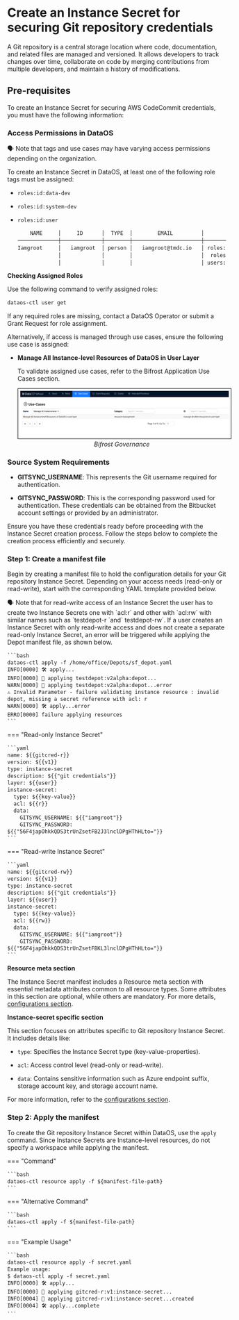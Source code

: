 # Create an Instance Secret for securing Git repository credentials

A Git repository is a central storage location where code, documentation, and related files are managed and versioned. It allows developers to track changes over time, collaborate on code by merging contributions from multiple developers, and maintain a history of modifications.

## Pre-requisites

To create an Instance Secret for securing AWS CodeCommit credentials, you must have the following information:

### **Access Permissions in DataOS**

<aside class="callout">
🗣️ Note that tags and use cases may have varying access permissions depending on the organization.
</aside>

To create an Instance Secret in DataOS, at least one of the following role tags must be assigned:

- `roles:id:data-dev`

- `roles:id:system-dev`

- `roles:id:user`

    ```bash
        NAME     │     ID      │  TYPE  │        EMAIL         │              TAGS               
    ─────────────┼─────────────┼────────┼──────────────────────┼─────────────────────────────────
    Iamgroot     │   iamgroot  │ person │   iamgroot@tmdc.io   │ roles:id:data-dev,              
                 │             │        │                      │  roles:id:user,                  
                 │             │        │                      │ users:id:iamgroot  
    ```

**Checking Assigned Roles**

Use the following command to verify assigned roles:

```bash
dataos-ctl user get
```

If any required roles are missing, contact a DataOS Operator or submit a Grant Request for role assignment.

Alternatively, if access is managed through use cases, ensure the following use case is assigned:

- **Manage All Instance-level Resources of DataOS in User Layer**

    To validate assigned use cases, refer to the Bifrost Application Use Cases section.

    <center>
    <img src="/resources/instance_secret/usecase2.png" alt="Metis UI" style="width:60rem; border: 1px solid black; padding: 5px;" />
    <figcaption><i>Bifrost Governance</i></figcaption>
    </center>

### **Source System Requirements**

- **GITSYNC\_USERNAME**: This represents the Git username required for authentication.

- **GITSYNC\_PASSWORD**: This is the corresponding password used for authentication.
    These credentials can be obtained from the Bitbucket account settings or provided by an administrator.

Ensure you have these credentials ready before proceeding with the Instance Secret creation process. Follow the steps below to complete the creation process efficiently and securely.

### **Step 1: Create a manifest file**

Begin by creating a manifest file to hold the configuration details for your Git repository Instance Secret. Depending on your access needs (read-only or read-write), start with the corresponding YAML template provided below.

<aside class="callout">
🗣️ Note that for read-write access of an  Instance Secret the user has to create two Instance Secrets one with `acl:r` and other with `acl:rw` with similar names such as `testdepot-r `and` testdepot-rw`. If a user creates an Instance Secret with only read-write access and does not create a separate read-only Instance Secret, an error will be triggered while applying the Depot manifest file, as shown below.

    ```bash
    dataos-ctl apply -f /home/office/Depots/sf_depot.yaml
    INFO[0000] 🛠 apply...                                   
    INFO[0000] 🔧 applying testdepot:v2alpha:depot...        
    WARN[0000] 🔧 applying testdepot:v2alpha:depot...error   
    ⚠️ Invalid Parameter - failure validating instance resource : invalid depot, missing a secret reference with acl: r
    WARN[0000] 🛠 apply...error                              
    ERRO[0000] failure applying resources
    ```
</aside>

=== "Read-only Instance Secret"

    ```yaml
    name: ${{gitcred-r}}
    version: ${{v1}}
    type: instance-secret
    description: ${{"git credentials"}}
    layer: ${{user}}
    instance-secret:
      type: ${{key-value}}
      acl: ${{r}}
      data:
        GITSYNC_USERNAME: ${{"iamgroot"}}
        GITSYNC_PASSWORD: ${{"56F4japOhkkQDS3trUnZsetFB2J3lnclDPgHThHLto="}}
    ```

=== "Read-write Instance Secret"

    ```yaml
    name: ${{gitcred-rw}}
    version: ${{v1}}
    type: instance-secret
    description: ${{"git credentials"}}
    layer: ${{user}}
    instance-secret:
      type: ${{key-value}}
      acl: ${{rw}}
      data:
        GITSYNC_USERNAME: ${{"iamgroot"}}
        GITSYNC_PASSWORD: ${{"56F4japOhkkQDS3trUnZsetFBKL3lnclDPgHThHLto="}}
    ```


**Resource meta section**

The Instance Secret manifest includes a Resource meta section with essential metadata attributes common to all resource types. Some attributes in this section are optional, while others are mandatory. For more details, [configurations section](/resources/instance_secret/configurations/).


**Instance-secret specific section**

This section focuses on attributes specific to Git repository Instance Secret. It includes details like:

- `type`: Specifies the Instance Secret type (key-value-properties).

- `acl`: Access control level (read-only or read-write).

- `data`: Contains sensitive information such as Azure endpoint suffix, storage account key, and storage account name.

For more information, refer to the [configurations section](/resources/instance_secret/configurations/).


### **Step 2: Apply the manifest**

To create the Git repository Instance Secret within DataOS, use the `apply` command. Since Instance Secrets are Instance-level resources, do not specify a workspace while applying the manifest.

=== "Command"

    ```bash
    dataos-ctl resource apply -f ${manifest-file-path}
    ```
=== "Alternative Command"

    ```bash
    dataos-ctl apply -f ${manifest-file-path}
    ```
=== "Example Usage"

    ```bash
    dataos-ctl resource apply -f secret.yaml
    Example usage:
    $ dataos-ctl apply -f secret.yaml
    INFO[0000] 🛠 apply...                                   
    INFO[0000] 🔧 applying gitcred-r:v1:instance-secret... 
    INFO[0004] 🔧 applying gitcred-r:v1:instance-secret...created 
    INFO[0004] 🛠 apply...complete
    ```
